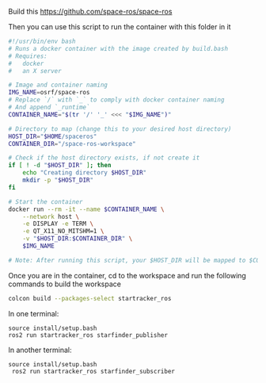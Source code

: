 Build this
https://github.com/space-ros/space-ros

Then you can use this script to run the container with this folder in it

```bash
#!/usr/bin/env bash
# Runs a docker container with the image created by build.bash
# Requires:
#   docker
#   an X server

# Image and container naming
IMG_NAME=osrf/space-ros
# Replace `/` with `_` to comply with docker container naming
# And append `_runtime`
CONTAINER_NAME="$(tr '/' '_' <<< "$IMG_NAME")"

# Directory to map (change this to your desired host directory)
HOST_DIR="$HOME/spaceros"
CONTAINER_DIR="/space-ros-workspace"

# Check if the host directory exists, if not create it
if [ ! -d "$HOST_DIR" ]; then
    echo "Creating directory $HOST_DIR"
    mkdir -p "$HOST_DIR"
fi

# Start the container
docker run --rm -it --name $CONTAINER_NAME \
    --network host \
    -e DISPLAY -e TERM \
    -e QT_X11_NO_MITSHM=1 \
    -v "$HOST_DIR:$CONTAINER_DIR" \
    $IMG_NAME

# Note: After running this script, your $HOST_DIR will be mapped to $CONTAINER_DIR in the Docker container
```

Once you are in the container, cd to the workspace and run the following commands to build the workspace

```bash
colcon build --packages-select startracker_ros
```
In one terminal:
```
source install/setup.bash
ros2 run startracker_ros starfinder_publisher
```

In another terminal:
```
source install/setup.bash
 ros2 run startracker_ros starfinder_subscriber
```
